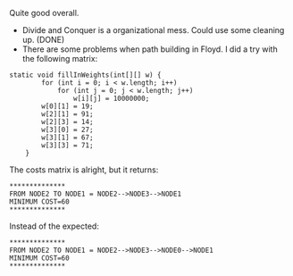 Quite good overall.

* Divide and Conquer is a organizational mess. Could use some cleaning up. (DONE)
* There are some problems when path building in Floyd. I did a try with the following matrix:
```
static void fillInWeights(int[][] w) {
		for (int i = 0; i < w.length; i++)
			for (int j = 0; j < w.length; j++)
				w[i][j] = 10000000;
		w[0][1] = 19;
		w[2][1] = 91;
		w[2][3] = 14;
		w[3][0] = 27;
		w[3][1] = 67;
		w[3][3] = 71;
	}
```
The costs matrix is alright, but it returns:
```
**************
FROM NODE2 TO NODE1 = NODE2-->NODE3-->NODE1
MINIMUM COST=60
**************
```
Instead of the expected:
```
**************
FROM NODE2 TO NODE1 = NODE2-->NODE3-->NODE0-->NODE1
MINIMUM COST=60
**************
```
